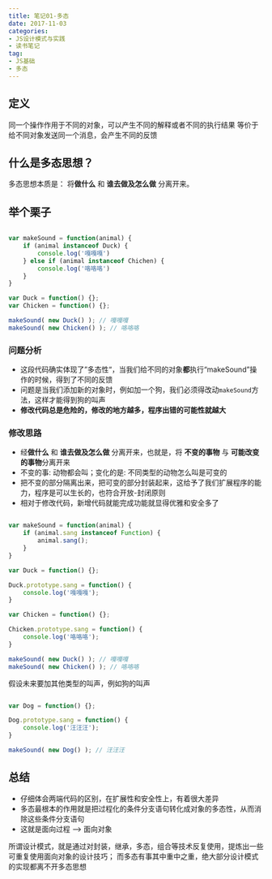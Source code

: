 ```yaml
---
title: 笔记01-多态
date: 2017-11-03
categories:
- JS设计模式与实践
- 读书笔记
tag: 
- JS基础
- 多态
---
```


## 定义

同一个操作作用于不同的对象，可以产生不同的解释或者不同的执行结果 等价于 给不同对象发送同一个消息，会产生不同的反馈

## 什么是多态思想？

多态思想本质是： 将**做什么** 和 **谁去做及怎么做** 分离开来。

## 举个栗子

```js

var makeSound = function(animal) {
	if (animal instanceof Duck) {
		console.log('嘎嘎嘎')
	} else if (animal instanceof Chichen) {
		console.log('咯咯咯')
	}
}

var Duck = function() {};
var Chicken = function() {};

makeSound( new Duck() ); // 嘎嘎嘎
makeSound( new Chicken() ); // 咯咯咯

```

### 问题分析

- 这段代码确实体现了”多态性“，当我们给不同的对象**都**执行“makeSound”操作的时候，得到了不同的反馈
- 问题是当我们添加新的对象时，例如加一个狗，我们必须得改动`makeSound`方法，这样才能得到狗的叫声
- **修改代码总是危险的，修改的地方越多，程序出错的可能性就越大**

### 修改思路

- 经**做什么** 和 **谁去做及怎么做** 分离开来，也就是，将 **不变的事物** 与 **可能改变的事物**分离开来
- 不变的事: 动物都会叫；变化的是: 不同类型的动物怎么叫是可变的
- 把不变的部分隔离出来，把可变的部分封装起来，这给予了我们扩展程序的能力，程序是可以生长的，也符合开放-封闭原则
- 相对于修改代码，新增代码就能完成功能就显得优雅和安全多了

```js

var makeSound = function(animal) {
	if (animal.sang instanceof Function) {
		animal.sang();
	}
}

var Duck = function() {};

Duck.prototype.sang = function() {
	console.log('嘎嘎嘎');
}

var Chicken = function() {};

Chicken.prototype.sang = function() {
	console.log('咯咯咯');
}

makeSound( new Duck() ); // 嘎嘎嘎
makeSound( new Chicken() ); // 咯咯咯

```

假设未来要加其他类型的叫声，例如狗的叫声

```js

var Dog = function() {};

Dog.prototype.sang = function() {
	console.log('汪汪汪');
}

makeSound( new Dog() ); // 汪汪汪
```

## 总结

- 仔细体会两端代码的区别，在扩展性和安全性上，有着很大差异
- 多态最根本的作用就是把过程化的条件分支语句转化成对象的多态性，从而消除这些条件分支语句
- 这就是面向过程 --> 面向对象

所谓设计模式，就是通过对封装，继承，多态，组合等技术反复使用，提炼出一些可重复使用面向对象的设计技巧；
而多态有事其中重中之重，绝大部分设计模式的实现都离不开多态思想